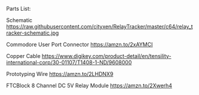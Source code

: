 Parts List:

Schematic
https://raw.githubusercontent.com/cityxen/RelayTracker/master/c64/relay_tracker-schematic.jpg

Commodore User Port Connector
https://amzn.to/2xAYMCI

Copper Cable
https://www.digikey.com/product-detail/en/tensility-international-corp/30-01107/T1408-1-ND/9608000

Prototyping Wire
https://amzn.to/2LHDNX9

FTCBlock 8 Channel DC 5V Relay Module
https://amzn.to/2Xwerh4
